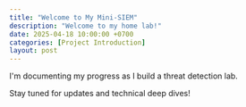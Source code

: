```yaml
---
title: "Welcome to My Mini-SIEM"
description: "Welcome to my home lab!"
date: 2025-04-18 10:00:00 +0700
categories: [Project Introduction]
layout: post
---
```


I'm documenting my progress as I build a threat detection lab.

Stay tuned for updates and technical deep dives!
